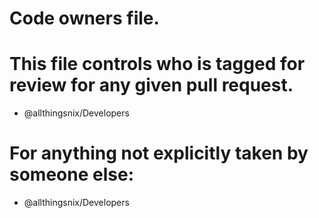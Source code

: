 # Code owners file.
# This file controls who is tagged for review for any given pull request.
* @allthingsnix/Developers

# For anything not explicitly taken by someone else:
* @allthingsnix/Developers
